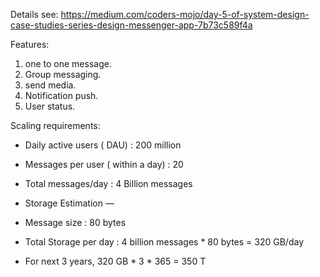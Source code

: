 Details see: https://medium.com/coders-mojo/day-5-of-system-design-case-studies-series-design-messenger-app-7b73c589f4a

Features:
1. one to one message.
2. Group messaging.
3. send media.
4. Notification push.
5. User status.

Scaling requirements:

- Daily active users ( DAU) : 200 million

- Messages per user ( within a day) : 20

- Total messages/day : 4 Billion messages

- Storage Estimation —

- Message size : 80 bytes

- Total Storage per day : 4 billion messages * 80 bytes = 320 GB/day

- For next 3 years, 320 GB * 3 * 365 = 350 T
